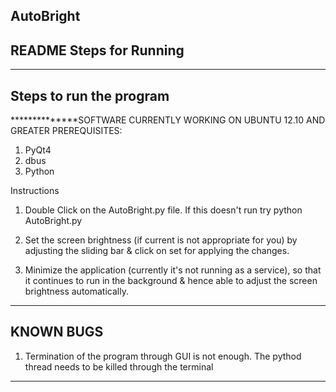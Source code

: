 ##   AutoBright
##   README		Steps for Running 



------------------------
Steps to run the program
------------------------

**************SOFTWARE CURRENTLY WORKING ON UBUNTU 12.10 AND GREATER
PREREQUISITES:
1. PyQt4
2. dbus
3. Python

Instructions
1) Double Click on the AutoBright.py file. If this doesn't run try
	python AutoBright.py

2) Set the screen brightness (if current is not appropriate for you)
by adjusting the sliding bar & click on set for applying the changes.

3) Minimize the application (currently it's not running as a service),
so that it continues to run in the background & hence able to adjust
the screen brightness automatically.


--------------------
KNOWN BUGS
-------------------
1) Termination of the program through GUI is not enough. The pythod thread
needs to be killed through the terminal

----------------------------------------------------------------------
